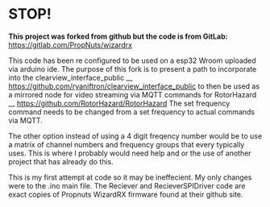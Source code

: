 # STOP!
__This project was forked from github but the code is from GitLab:__ https://gitlab.com/PropNuts/wizardrx

This code has been re configured to be used on a esp32 Wroom uploaded via arduino ide.  The purpose of this fork is to present a path to incorporate into the clearview_interface_public __ https://github.com/ryaniftron/clearview_interface_public to then be used as a mirrored node for video streaming via MQTT commands for RotorHazard __ https://github.com/RotorHazard/RotorHazard  The set frequency command needs to be changed from a set frequency to actual commands via MQTT.

The other option instead of using a 4 digit freqency number would be to use a matrix of channel numbers and frequency groups that every typically uses.  This is where I probably would need help and or the use of another project that has already do this.

This is my first attempt at code so it may be ineffecient.  My only changes were to the .ino main file.  The Reciever and RecieverSPIDriver code are exact copies of Propnuts WizardRX firmware found at their github site.
